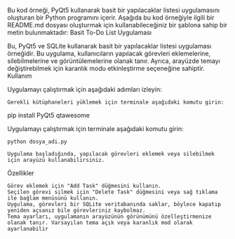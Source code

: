 Bu kod örneği, PyQt5 kullanarak basit bir yapılacaklar listesi uygulamasını oluşturan bir Python programını içerir. Aşağıda bu kod örneğiyle ilgili bir README.md dosyası oluşturmak için kullanabileceğiniz bir şablona sahip bir metin bulunmaktadır:
Basit To-Do List Uygulaması

Bu, PyQt5 ve SQLite kullanarak basit bir yapılacaklar listesi uygulaması örneğidir. Bu uygulama, kullanıcıların yapılacak görevleri eklemelerine, silebilmelerine ve görüntülemelerine olanak tanır. Ayrıca, arayüzde temayı değiştirebilmek için karanlık modu etkinleştirme seçeneğine sahiptir.
Kullanım

Uygulamayı çalıştırmak için aşağıdaki adımları izleyin:

    Gerekli kütüphaneleri yüklemek için terminale aşağıdaki komutu girin:

pip install PyQt5 qtawesome

Uygulamayı çalıştırmak için terminale aşağıdaki komutu girin:

    python dosya_adi.py

    Uygulama başladığında, yapılacak görevleri eklemek veya silebilmek için arayüzü kullanabilirsiniz.

Özellikler

    Görev eklemek için "Add Task" düğmesini kullanın.
    Seçilen görevi silmek için "Delete Task" düğmesini veya sağ tıklama ile bağlam menüsünü kullanın.
    Uygulama, görevleri bir SQLite veritabanında saklar, böylece kapatıp yeniden açsanız bile görevleriniz kaybolmaz.
    Tema ayarları, uygulamanın arayüzünün görünümünü özelleştirmenize olanak tanır. Varsayılan tema açık veya karanlık mod olarak ayarlanabilir
